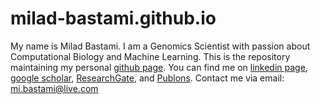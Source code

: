 # milad-bastami.github.io
My name is Milad Bastami. I am a Genomics Scientist with passion about Computational Biology and Machine Learning.
This is the repository maintaining my personal [github page](https://milad-bastami.github.io/).
You can find me on [linkedin page](https://www.linkedin.com/in/milad-bastami/), [google scholar](https://scholar.google.com/citations?user=qzfFHyUAAAAJ&hl=en), [ResearchGate](https://www.researchgate.net/profile/Milad-Bastami-2), and [Publons](https://publons.com/researcher/1428182/milad-bastami/).
Contact me via email: mi.bastami@live.com
